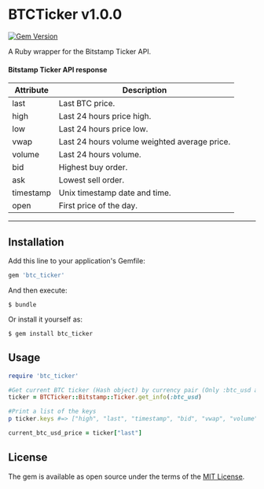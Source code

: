 # BTCTicker  v1.0.0

[![Gem Version](https://badge.fury.io/rb/btc_ticker.svg)](https://badge.fury.io/rb/btc_ticker)

A Ruby wrapper for the Bitstamp Ticker API.

#### Bitstamp Ticker API response
Attribute   | Description
------------|----------------------------------------------------
last        | Last BTC price.
high        | Last 24 hours price high.
low         | Last 24 hours price low.
vwap        | Last 24 hours volume weighted average price.
volume      | Last 24 hours volume.
bid         | Highest buy order.
ask         | Lowest sell order.
timestamp   | Unix timestamp date and time.
open        | First price of the day.
----------------------------------------------------------------

## Installation

Add this line to your application's Gemfile:

```ruby
gem 'btc_ticker'
```

And then execute:

    $ bundle

Or install it yourself as:

    $ gem install btc_ticker

## Usage

```ruby
require 'btc_ticker'

#Get current BTC ticker (Hash object) by currency pair (Only :btc_usd and :btc_eur pairs are supported)
ticker = BTCTicker::Bitstamp::Ticker.get_info(:btc_usd)

#Print a list of the keys
p ticker.keys #=> ["high", "last", "timestamp", "bid", "vwap", "volume", "low", "ask", "open"]

current_btc_usd_price = ticker["last"]
```

## License

The gem is available as open source under the terms of the [MIT License](http://opensource.org/licenses/MIT).

